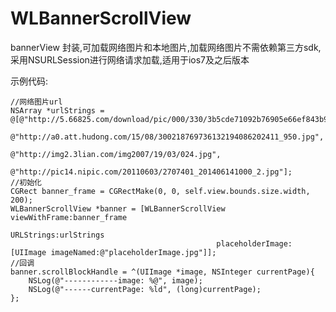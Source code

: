 # WLBannerScrollView
bannerView 封装,可加载网络图片和本地图片,加载网络图片不需依赖第三方sdk,采用NSURLSession进行网络请求加载,适用于ios7及之后版本

示例代码:

    //网络图片url
    NSArray *urlStrings = @[@"http://5.66825.com/download/pic/000/330/3b5cde71092b76905e66ef843b97ca49.jpg",
                            @"http://a0.att.hudong.com/15/08/300218769736132194086202411_950.jpg",
                            @"http://img2.3lian.com/img2007/19/03/024.jpg",
                            @"http://pic14.nipic.com/20110603/2707401_201406141000_2.jpg"];
    //初始化
    CGRect banner_frame = CGRectMake(0, 0, self.view.bounds.size.width, 200);
    WLBannerScrollView *banner = [WLBannerScrollView viewWithFrame:banner_frame
                                                        URLStrings:urlStrings
                                                  placeholderImage:[UIImage imageNamed:@"placeholderImage.jpg"]];
    //回调
    banner.scrollBlockHandle = ^(UIImage *image, NSInteger currentPage){
        NSLog(@"------------image: %@", image);
        NSLog(@"------currentPage: %ld", (long)currentPage);
    };
